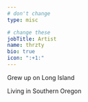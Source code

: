 ```yaml
---
# don't change
type: misc

# change these
jobTitle: Artist
name: thrzty
bio: true
icon: ":+1:"
---
```


Grew up on Long Island

Living in Southern Oregon